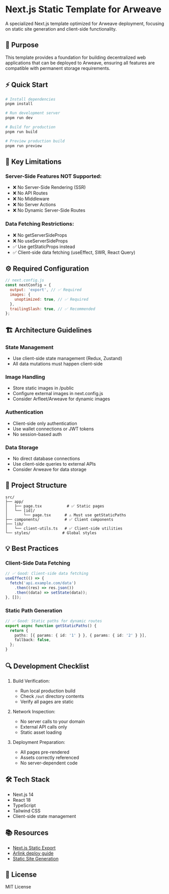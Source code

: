 # Next.js Static Template for Arweave

A specialized Next.js template optimized for Arweave deployment, focusing on static site generation and client-side functionality.

## 🎯 Purpose

This template provides a foundation for building decentralized web applications that can be deployed to Arweave, ensuring all features are compatible with permanent storage requirements.

## ⚡ Quick Start

```bash
# Install dependencies
pnpm install

# Run development server
pnpm run dev

# Build for production
pnpm run build

# Preview production build
pnpm run preview
```

## 🚫 Key Limitations

### Server-Side Features NOT Supported:

- ❌ No Server-Side Rendering (SSR)
- ❌ No API Routes
- ❌ No Middleware
- ❌ No Server Actions
- ❌ No Dynamic Server-Side Routes

### Data Fetching Restrictions:

- ❌ No getServerSideProps
- ❌ No useServerSideProps
- ✅ Use getStaticProps instead
- ✅ Client-side data fetching (useEffect, SWR, React Query)

## ⚙️ Required Configuration

```javascript
// next.config.js
const nextConfig = {
  output: 'export', // ✅ Required
  images: {
    unoptimized: true, // ✅ Required
  },
  trailingSlash: true, // ✅ Recommended
};
```

## 🏗️ Architecture Guidelines

### State Management

- Use client-side state management (Redux, Zustand)
- All data mutations must happen client-side

### Image Handling

- Store static images in /public
- Configure external images in next.config.js
- Consider Arfleet/Arweave for dynamic images

### Authentication

- Client-side only authentication
- Use wallet connections or JWT tokens
- No session-based auth

### Data Storage

- No direct database connections
- Use client-side queries to external APIs
- Consider Arweave for data storage

## 📁 Project Structure

```
src/
├── app/
│   ├── page.tsx           # ✅ Static pages
│   └── [id]/
│       └── page.tsx      # ⚠️ Must use getStaticPaths
├── components/           # ✅ Client components
├── lib/
│   └── client-utils.ts   # ✅ Client-side utilities
└── styles/              # Global styles
```

## 💡 Best Practices

### Client-Side Data Fetching

```typescript
// ✅ Good: Client-side data fetching
useEffect(() => {
  fetch('api.example.com/data')
    .then((res) => res.json())
    .then((data) => setState(data));
}, []);
```

### Static Path Generation

```typescript
// ✅ Good: Static paths for dynamic routes
export async function getStaticPaths() {
  return {
    paths: [{ params: { id: '1' } }, { params: { id: '2' } }],
    fallback: false,
  };
}
```

## 🔍 Development Checklist

1. Build Verification:

   - Run local production build
   - Check `/out` directory contents
   - Verify all pages are static

2. Network Inspection:

   - No server calls to your domain
   - External API calls only
   - Static asset loading

3. Deployment Preparation:
   - All pages pre-rendered
   - Assets correctly referenced
   - No server-dependent code

## 🛠️ Tech Stack

- Next.js 14
- React 18
- TypeScript
- Tailwind CSS
- Client-side state management

## 📚 Resources

- [Next.js Static Export](https://nextjs.org/docs/advanced-features/static-html-export)
- [Arlink deploy guide](https://docs.ar.io/build/guides/arlink)
- [Static Site Generation](https://nextjs.org/docs/basic-features/pages#static-generation)

## 📄 License

MIT License
